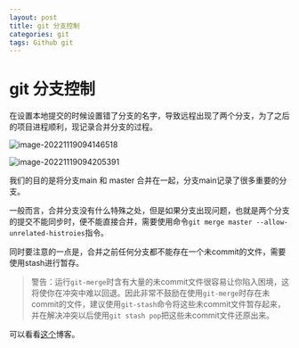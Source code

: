 ```yaml
---
layout: post
title: git 分支控制
categories: git 
tags: Github git 
---
```

# git 分支控制

在设置本地提交的时候设置错了分支的名字，导致远程出现了两个分支，为了之后的项目进程顺利，现记录合并分支的过程。

![image-20221119094146518](https://lh-picbed.oss-cn-chengdu.aliyuncs.com/image-20221119094146518.png)

![image-20221119094205391](https://lh-picbed.oss-cn-chengdu.aliyuncs.com/image-20221119094205391.png)

我们的目的是将分支main 和 master 合并在一起，分支main记录了很多重要的分支。

一般而言，合并分支没有什么特殊之处，但是如果分支出现问题，也就是两个分支的提交不能同步时，便不能直接合并，需要使用命令`git merge master --allow-unrelated-histroies`指令。

同时要注意的一点是，合并之前任何分支都不能存在一个未commit的文件，需要使用stash进行暂存。

>警告：运行`git-merge`时含有大量的未commit文件很容易让你陷入困境，这将使你在冲突中难以回退。因此非常不鼓励在使用`git-merge`时存在未commit的文件，建议使用`git-stash`命令将这些未commit文件暂存起来，并在解决冲突以后使用`git stash pop`把这些未commit文件还原出来。

可以看看[这个](https://www.jianshu.com/p/58a166f24c81)博客。









































